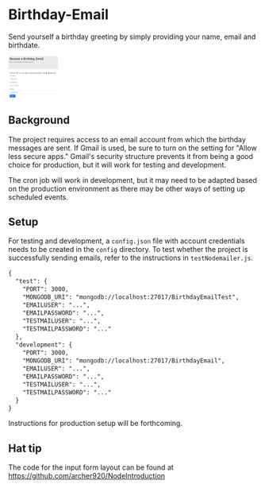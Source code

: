 # Birthday-Email

Send yourself a birthday greeting by simply providing your name, email and birthdate.  

<img src="images/BirthdayEmail.PNG" width="100">

## Background
The project requires access to an email account from which the birthday messages are sent.  If Gmail is used, be sure to turn on the setting for "Allow less secure apps."  Gmail's security structure prevents it from being a good choice for production, but it will work for testing and development.

The cron job will work in development, but it may need to be adapted based on the production environment as there may be other ways of setting up scheduled events.

## Setup
For testing and development, a `config.json` file with account credentials needs to be created in the `config` directory.  To test whether the project is successfully sending emails, refer to the instructions in `testNodemailer.js`.

```
{
  "test": {
    "PORT": 3000,
    "MONGODB_URI": "mongodb://localhost:27017/BirthdayEmailTest",
    "EMAILUSER": "...",
    "EMAILPASSWORD": "...",
    "TESTMAILUSER": "...",
    "TESTMAILPASSWORD": "..."
  },
  "development": {
    "PORT": 3000,
    "MONGODB_URI": "mongodb://localhost:27017/BirthdayEmail",
    "EMAILUSER": "...",
    "EMAILPASSWORD": "...",
    "TESTMAILUSER": "...",
    "TESTMAILPASSWORD": "..."
  }
}
```

Instructions for production setup will be forthcoming.

## Hat tip
The code for the input form layout can be found at https://github.com/archer920/NodeIntroduction
